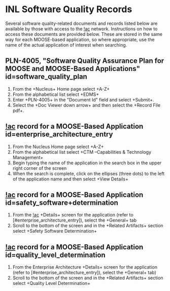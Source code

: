 # INL Software Quality Records

Several software quality-related documents and records listed below are available by those with access
to the [!ac](INL) network. Instructions on how to access these documents are provided below. These are
stored in the same way for each MOOSE-based application, so where appropriate, use the name of the
actual application of interest when searching.

## PLN-4005, "Software Quality Assurance Plan for MOOSE and MOOSE-Based Applications" id=software_quality_plan

1. From the +Nucleus+ Home page select +A-Z+
1. From the alphabetical list select +EDMS+
1. Enter +PLN-4005+ in the "Document Id" field and select +Submit+.
1. Select the +Doc Viewer down arrow+ and then select the +Record File pdf+.

## [!ac](EA) record for a MOOSE-Based Application id=enterprise_architecture_entry

1. From the Nucleus Home page select +A-Z+
1. From the alphabetical list select +CTM –Capabilities & Technology Management+
1. Begin typing the name of the application in the search box in the upper right corner of the screen
1. When the search is complete, click on the ellipses (three dots) to the left of the application
   name and then select +View Details+

## [!ac](SSD) record for a MOOSE-Based Application id=safety_software+determination

1. From the [!ac](EA) +Details+ screen for the application (refer to [#enterprise_architecture_entry]),
   select the +General+ tab
1. Scroll to the bottom of the screen and in the +Related Artifacts+ section select +Safety
   Software Determination+

## [!ac](QLD) record for a MOOSE-Based Application id=quality_level_determination

1. From the Enterprise Architecture +Details+ screen for the application (refer to [#enterprise_architecture_entry]),
   select the +General+ tab)
1. Scroll to the bottom of the screen and in the +Related Artifacts+ section select +Quality
   Level Determination+
